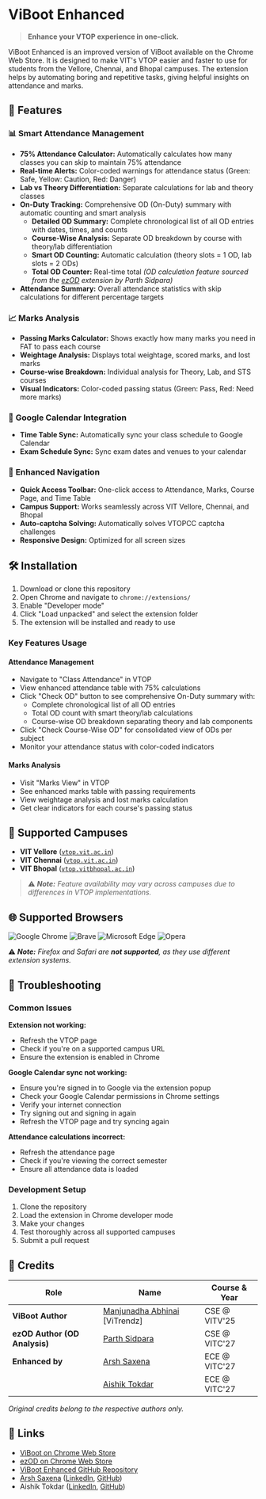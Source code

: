 # ViBoot Enhanced

> **Enhance your VTOP experience in one-click.**

ViBoot Enhanced is an improved version of ViBoot available on the Chrome Web Store. It is designed to make VIT's VTOP easier and faster to use for students from the Vellore, Chennai, and Bhopal campuses. The extension helps by automating boring and repetitive tasks, giving helpful insights on attendance and marks.

## 🚀 Features

### 📊 **Smart Attendance Management**

- **75% Attendance Calculator:** Automatically calculates how many classes you can skip to maintain 75% attendance
- **Real-time Alerts:** Color-coded warnings for attendance status (Green: Safe, Yellow: Caution, Red: Danger)
- **Lab vs Theory Differentiation:** Separate calculations for lab and theory classes
- **On-Duty Tracking:** Comprehensive OD (On-Duty) summary with automatic counting and smart analysis
    - **Detailed OD Summary:** Complete chronological list of all OD entries with dates, times, and counts
    - **Course-Wise Analysis:** Separate OD breakdown by course with theory/lab differentiation
    - **Smart OD Counting:** Automatic calculation (theory slots = 1 OD, lab slots = 2 ODs)
    - **Total OD Counter:** Real-time total
      _(OD calculation feature sourced from the [ezOD](https://chromewebstore.google.com/detail/ezod/hcjjembkbilgkojhpapcffibhandgokh) extension by Parth Sidpara)_
- **Attendance Summary:** Overall attendance statistics with skip calculations for different percentage targets

### 📈 **Marks Analysis**

- **Passing Marks Calculator:** Shows exactly how many marks you need in FAT to pass each course
- **Weightage Analysis:** Displays total weightage, scored marks, and lost marks
- **Course-wise Breakdown:** Individual analysis for Theory, Lab, and STS courses
- **Visual Indicators:** Color-coded passing status (Green: Pass, Red: Need more marks)

### 📅 **Google Calendar Integration**

- **Time Table Sync:** Automatically sync your class schedule to Google Calendar
- **Exam Schedule Sync:** Sync exam dates and venues to your calendar

### 🎯 **Enhanced Navigation**

- **Quick Access Toolbar:** One-click access to Attendance, Marks, Course Page, and Time Table
- **Campus Support:** Works seamlessly across VIT Vellore, Chennai, and Bhopal
- **Auto-captcha Solving:** Automatically solves VTOPCC captcha challenges
- **Responsive Design:** Optimized for all screen sizes

## 🛠️ Installation

1. Download or clone this repository
2. Open Chrome and navigate to `chrome://extensions/`
3. Enable "Developer mode"
4. Click "Load unpacked" and select the extension folder
5. The extension will be installed and ready to use

### Key Features Usage

#### Attendance Management

- Navigate to "Class Attendance" in VTOP
- View enhanced attendance table with 75% calculations
- Click "Check OD" button to see comprehensive On-Duty summary with:
    - Complete chronological list of all OD entries
    - Total OD count with smart theory/lab calculations
    - Course-wise OD breakdown separating theory and lab components
- Click "Check Course-Wise OD" for consolidated view of ODs per subject
- Monitor your attendance status with color-coded indicators

#### Marks Analysis

- Visit "Marks View" in VTOP
- See enhanced marks table with passing requirements
- View weightage analysis and lost marks calculation
- Get clear indicators for each course's passing status

## 🏫 Supported Campuses

- **VIT Vellore** ([`vtop.vit.ac.in`](https://vtop.vit.ac.in))
- **VIT Chennai** ([`vtop.vit.ac.in`](https://vtop.vit.ac.in))
- **VIT Bhopal** ([`vtop.vitbhopal.ac.in`](https://vtop.vitbhopal.ac.in))

> ⚠️ _**Note:** Feature availability may vary across campuses due to differences in VTOP implementations._

## 🌐 Supported Browsers

![Google Chrome](https://img.shields.io/badge/Google%20Chrome-4285F4?style=for-the-badge&logo=GoogleChrome&logoColor=white)
![Brave](https://img.shields.io/badge/Brave-FB542B?style=for-the-badge&logo=Brave&logoColor=white)
![Microsoft Edge](https://img.shields.io/badge/Microsoft%20Edge-0078D7?style=for-the-badge&logo=Microsoft-edge&logoColor=white)
![Opera](https://img.shields.io/badge/Opera-FF1B2D?style=for-the-badge&logo=Opera&logoColor=white)

⚠️ _**Note:** Firefox and Safari are **not supported**, as they use different extension systems._

## 🐛 Troubleshooting

### Common Issues

**Extension not working:**

- Refresh the VTOP page
- Check if you're on a supported campus URL
- Ensure the extension is enabled in Chrome

**Google Calendar sync not working:**

- Ensure you're signed in to Google via the extension popup
- Check your Google Calendar permissions in Chrome settings
- Verify your internet connection
- Try signing out and signing in again
- Refresh the VTOP page and try syncing again

**Attendance calculations incorrect:**

- Refresh the attendance page
- Check if you're viewing the correct semester
- Ensure all attendance data is loaded

### Development Setup

1. Clone the repository
2. Load the extension in Chrome developer mode
3. Make your changes
4. Test thoroughly across all supported campuses
5. Submit a pull request

## 👥 Credits

| **Role**                      | **Name**                                                                         | **Course & Year** |
| ----------------------------- | -------------------------------------------------------------------------------- | ----------------- |
| **ViBoot Author**             | [Manjunadha Abhinai](https://www.linkedin.com/in/manjunadha-abhinai/) [ViTrendz] | CSE @ VITV'25     |
| **ezOD Author (OD Analysis)** | [Parth Sidpara](https://www.linkedin.com/in/parthsidpara/)                       | CSE @ VITC'27     |
| **Enhanced by**               | [Arsh Saxena](https://www.github.com/arshsaxena)                                 | ECE @ VITC'27     |
|                               | [Aishik Tokdar](https://www.github.com/AishikTokdar)                             | ECE @ VITC'27     |

_Original credits belong to the respective authors only._

## 🔗 Links

- [ViBoot on Chrome Web Store](https://chromewebstore.google.com/detail/viboot/mhbflefepokengbccinkmfhokjkphbol)
- [ezOD on Chrome Web Store](https://chromewebstore.google.com/detail/ezod/hcjjembkbilgkojhpapcffibhandgokh)
- [ViBoot Enhanced GitHub Repository](https://github.com/arshsaxena/ViBoot-Enhanced)
- [Arsh Saxena](https://www.arshsaxena.in) ([LinkedIn](https://www.linkedin.com/in/arshsaxena), [GitHub](https://www.github.com/arshsaxena))
- Aishik Tokdar ([LinkedIn](https://www.linkedin.com/in/aishiktokdar), [GitHub](https://www.github.com/AishikTokdar))
